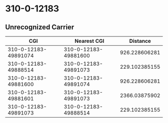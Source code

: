 # 310-0-12183
## Unrecognized Carrier


| CGI | Nearest CGI | Distance |
|-----|-------------|----------|
| 310-0-12183-49891074 | 310-0-12183-49881600 | 926.228606281 |
| 310-0-12183-49888514 | 310-0-12183-49891073 | 229.102385155 |
| 310-0-12183-49881600 | 310-0-12183-49891074 | 926.228606281 |
| 310-0-12183-49881601 | 310-0-12183-49891073 | 2366.03875902 |
| 310-0-12183-49891073 | 310-0-12183-49888514 | 229.102385155 |
